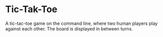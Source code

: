 # Tic-Tak-Toe

A tic-tac-toe game on the command line, where two human players play against each other.
The board is displayed in between turns.
